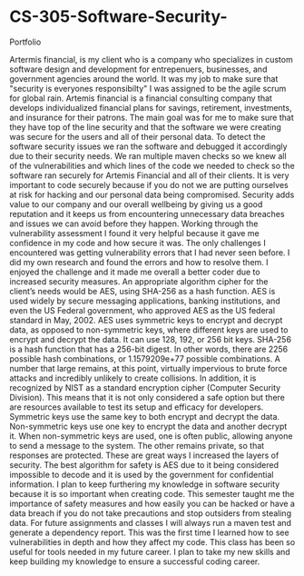 # CS-305-Software-Security-
Portfolio 


Artermis financial, is my client who is a company who specializes in custom software design and development for entrepenuers, businesses, and government agencies around the world. It was my job to make sure that "security is everyones responsibilty" I was assigned to be the agile scrum for global rain. Artemis financial is a financial consulting company that develops individualized financial plans for savings, retirement, investments, and insurance for their patrons. The main goal was for me to make sure that they have top of the line security and that the software we were creating was secure for the users and all of their personal data. To detect the software security issues we ran the software and debugged it accordingly due to their security needs. We ran multiple maven checks so we knew all of the vulnerabilities and which lines of the code we needed to check so the software ran securely for Artemis Financial and all of their clients. It is very important to code securely because if you do not we are putting ourselves at risk for hacking and our personal data being compromised. Security adds value to our company and our overall wellbeing by giving us a good reputation and it keeps us from encountering unnecessary data breaches and issues we can avoid before they happen. Working through the vulnerability assessment I found it very helpful because it gave me confidence in my code and how secure it was. The only challenges I encountered was getting vulnerability errors that I had never seen before. I did my own research and found the errors and how to resolve them. I enjoyed the challenge and it made me overall a better coder due to increased security measures. An appropriate algorithm cipher for the client’s needs would be AES, using SHA-256 as a hash function. AES is used widely by secure messaging applications, banking institutions, and even the US Federal government, who approved AES as the US federal standard in May, 2002. AES uses symmetric keys to encrypt and decrypt data, as opposed to non-symmetric keys, where different keys are used to encrypt and decrypt the data. It can use 128, 192, or 256 bit keys. SHA-256 is a hash function that has a 256-bit digest. In other words, there are 2256 possible hash combinations, or 1.1579209e+77 possible combinations. A number that large remains, at this point, virtually impervious to brute force attacks and incredibly unlikely to create collisions. In addition, it is recognized by NIST as a standard encryption cipher (Computer Security Division). This means that it is not only considered a safe option but there are resources available to test its setup and efficacy for developers. Symmetric keys use the same key to both encrypt and decrypt the data. Non-symmetric keys use one key to encrypt the data and another decrypt it. When non-symmetric keys are used, one is often public, allowing anyone to send a message to the system. The other remains private, so that responses are protected. These are great ways I increased the layers of security. The best algorithm for safety is AES due to it being considered impossible to decode and it is used by the government for confidential information. I plan to keep furthering my knowledge in software security because it is so important when creating code. This semester taught me the importance of safety measures and how easily you can be hacked or have a data breach if you do not take precautions and stop outsiders from stealing data. For future assignments and classes I will always run a maven test and generate a dependency report. This was the first time I learned how to see vulnerabilities in depth and how they affect my code. This class has been so useful for tools needed in my future career. I plan to take my new skills and keep building my knowledge to ensure a successful coding career.  
